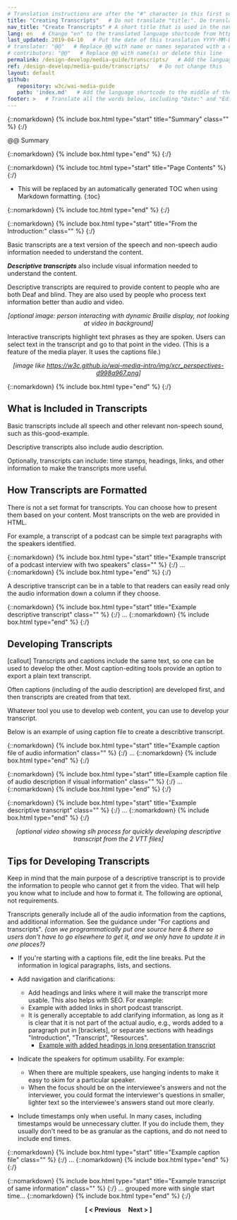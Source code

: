 ```yaml
---
# Translation instructions are after the "#" character in this first section. They are comments that do not show up in the web page. You do not need to translate the instructions after #.
title: "Creating Transcripts"   # Do not translate "title:". Do translate the text after "title:".
nav_title: "Create Transcripts" # A short title that is used in the navigation
lang: en   # Change "en" to the translated language shortcode from https://www.iana.org/assignments/language-subtag-registry/language-subtag-registry
last_updated: 2019-04-10   # Put the date of this translation YYYY-MM-DD (with month in the middle)
# translator: "@@"   # Replace @@ with name or names separated with a comma
# contributors: "@@"   # Replace @@ with name(s) or delete this line
permalink: /design-develop/media-guide/transcripts/   # Add the language shortcode to the end; for example /fundamentals/accessibility-intro/fr
ref: /design-develop/media-guide/transcripts/   # Do not change this
layout: default
github:
   repository: w3c/wai-media-guide
   path: 'index.md'   # Add the language shortcode to the middle of the filename, for example index.fr.md
footer: >   # Translate all the words below, including "Date:" and "Editor:". 
---
```


{::nomarkdown}
{% include box.html type="start" title="Summary" class="" %}
{:/}

@@ Summary

{::nomarkdown}
{% include box.html type="end" %}
{:/}

{::nomarkdown}
{% include toc.html type="start" title="Page Contents" %}
{:/}

- This will be replaced by an automatically generated TOC when using Markdown formatting.
{:toc}

{::nomarkdown}
{% include toc.html type="end" %}
{:/}

{::nomarkdown}
{% include box.html type="start" title="From the Introduction:" class="" %}
{:/}

<p>Basic transcripts are a text version of the speech and non-speech audio information needed to understand the content.</p>
<p><strong><em>Descriptive transcripts</em></strong> also include visual information needed to understand the content.</p>
<p>Descriptive transcripts are required to provide content to people who are both Deaf and blind. They are also used by people who process text information better than audio and video.</p>
<p style="text-align:center"><em>[optional image: person interacting with dynamic Braille display, not looking at video in background]</em></p>
<p>Interactive transcripts highlight text phrases as they are spoken. Users can select text in the transcript and go to that point in the video. (This is a feature of the media player. It uses the captions file.)</p>
<p style="text-align:center"><em>[image like <a href="https://w3c.github.io/wai-media-intro/img/xcr_perspectives-d998a967.png">https://w3c.github.io/wai-media-intro/img/xcr_perspectives-d998a967.png</a>]</em> </p>

{::nomarkdown}
{% include box.html type="end" %}
{:/}

## What is Included in Transcripts

Basic transcripts include all speech and other relevant non-speech sound, such as this-good-example.

Descriptive transcripts also include audio description.

Optionally, transcripts can include: time stamps, headings, links, and other information to make the transcripts more useful.

## How Transcripts are Formatted

There is not a set format for transcripts. You can choose how to present them based on your content. Most transcripts on the web are provided in HTML.

For example, a transcript of a podcast can be simple text paragraphs with the speakers identified.


{::nomarkdown}
{% include box.html type="start" title="Example transcript of a podcast interview with two speakers" class="" %}
{:/}
…
{::nomarkdown}
{% include box.html type="end" %}
{:/}

A descriptive transcript can be in a table to that readers can easily read only the audio information down a column if they choose.

{::nomarkdown}
{% include box.html type="start" title="Example descriptive transcript" class="" %}
{:/}
…
{::nomarkdown}
{% include box.html type="end" %}
{:/}


## Developing Transcripts

[callout] Transcripts and captions include the same text, so one can be used to develop the other. Most caption-editing tools provide an option to export a plain text transcript.

Often captions (including of the audio description) are developed first, and then transcripts are created from that text.

Whatever tool you use to develop web content, you can use to develop your transcript.

Below is an example of using caption file to create a describtive transcript.

{::nomarkdown}
{% include box.html type="start" title="Example caption file of audio information" class="" %}
{:/}
…
{::nomarkdown}
{% include box.html type="end" %}
{:/}

{::nomarkdown}
{% include box.html type="start" title=Example caption file of audio description if visual information" class="" %}
{:/}
…
{::nomarkdown}
{% include box.html type="end" %}
{:/}

{::nomarkdown}
{% include box.html type="start" title="Example descriptive transcript" class="" %}
{:/}
…
{::nomarkdown}
{% include box.html type="end" %}
{:/}

<p style="text-align:center"><em>[optional video showing slh process for quickly developing descriptive transcript from the 2 VTT files]</em></p>

## Tips for Developing Transcripts

Keep in mind that the main purpose of a descriptive transcript is to provide the information to people who cannot get it from the video. That will help you know what to include and how to format it. The following are optional, not requirements.

Transcripts generally include all of the audio information from the captions, and additional information. See the guidance under "For captions and transcripts". _{can we programmatically put one source here & there so users don't have to go elsewhere to get it, and we only have to update it in one places?}_

* If you're starting with a captions file, edit the line breaks. Put the information in logical paragraphs, lists, and sections.

* Add navigation and clarifications:
   * Add headings and links where it will make the transcript more usable. This also helps with SEO. For example:
   * Example with added links in short podcast transcript.
   * It is generally acceptable to add clarifying information, as long as it is clear that it is not part of the actual audio, e.g., words added to a paragraph put in [brackets], or separate sections with headings "Introduction", "Transcript", "Resources".
      * [Example with added headings in long presentation transcript](http://www.w3.org/WAI/highlights/200706wcag2pres)

* Indicate the speakers for optimum usability. For example:
   * When there are multiple speakers, use hanging indents to make it easy to skim for a particular speaker.
   * When the focus should be on the interviewee's answers and not the interviewer, you could format the interviewer's questions in smaller, lighter text so the interviewee's answers stand out more clearly.

* Include timestamps only when useful. In many cases, including timestamps would be unnecessary clutter. If you do include them, they usually don't need to be as granular as the captions, and do not need to include end times.

{::nomarkdown}
{% include box.html type="start" title="Example caption file" class="" %}
{:/}
…
{::nomarkdown}
{% include box.html type="end" %}
{:/}

{::nomarkdown}
{% include box.html type="start" title="Example transcript of same information" class="" %}
{:/}
… grouped more with single start time…
{::nomarkdown}
{% include box.html type="end" %}
{:/}


<p style="text-align:center"><strong>[ < Previous &nbsp;&nbsp;&nbsp; Next > ]</strong></p>
